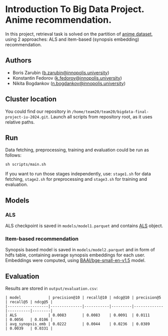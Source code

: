 
# Introduction To Big Data Project. Anime recommendation.
In this project, retrieval task is solved on the partition of [anime dataset](https://www.kaggle.com/datasets/dsfelix/animes-dataset-2023?select=anime-exploratory-dataset-2023.csv), using 2 approaches: ALS and item-based (synopsis embedding) recommendation.

## Authors
- Boris Zarubin (b.zarubin@innopolis.university)
- Konstantin Fedorov (k.fedorov@innopolis.university)
- Nikita Bogdankov (n.bogdankov@innopolis.university)

## Cluster location
You could find our repository in `/home/team20/team20/bigdata-final-project-iu-2024.git`.
Launch all scripts from repository root, as it uses relative paths.

## Run
Data fetching, preprocessing, training and evaluation could be run as follows:
```
sh scripts/main.sh
```
If you want to run those stages independently, use: `stage1.sh` for data fetching, `stage2.sh` for preprocessing and `stage3.sh` for training and evaluation.

## Models
### ALS
ALS checkpoint is saved in `models/model1.parquet` and contains [ALS](https://spark.apache.org/docs/latest/api/python/reference/api/pyspark.ml.recommendation.ALS.html) object.
### Item-based recommendation
Synopsis based model is saved in `models/model2.parquet` and in form of hdfs table, containing average synopsis embeddings for each user. Embeddings were computed, using [BAAI/bge-small-en-v1.5](https://huggingface.co/BAAI/bge-small-en-v1.5) model.

## Evaluation
Results are stored in `output/evaluation.csv`:
```
| model            | precision@10 | recall@10 | ndcg@10 | precision@5 | recall@5 | ndcg@5 |
|------------------|--------------|-----------|---------|-------------|----------|--------|
| ALS              | 0.0083       | 0.0083    | 0.0091  | 0.0111      | 0.0056   | 0.0106 |
| avg_synopsis_emb | 0.0222       | 0.0044    | 0.0236  | 0.0389      | 0.0039   | 0.0331 |
```
